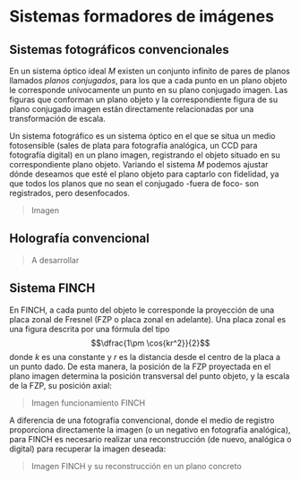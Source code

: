 # Sistemas formadores de imágenes

## Sistemas fotográficos convencionales

En un sistema óptico ideal $M$ existen un conjunto infinito de pares de planos llamados *planos conjugados*, para los que a cada punto en un plano objeto le corresponde unívocamente un punto en su plano conjugado imagen. Las figuras que conforman un plano objeto y la correspondiente figura de su plano conjugado imagen están directamente relacionadas por una transformación de escala.

Un sistema fotográfico es un sistema óptico en el que se situa un medio fotosensible (sales de plata para fotografía analógica, un CCD para fotografía digital) en un plano imagen, registrando el objeto situado en su correspondiente plano objeto. Variando el sistema $M$ podemos ajustar dónde deseamos que esté el plano objeto para captarlo con fidelidad, ya que todos los planos que no sean el conjugado -fuera de foco- son registrados, pero desenfocados.

>Imagen

## Holografía convencional

>A desarrollar

## Sistema FINCH

En FINCH, a cada punto del objeto le corresponde la proyección de una placa zonal de Fresnel (FZP o placa zonal en adelante). Una placa zonal es una figura descrita por una fórmula del tipo $$\dfrac{1\pm \cos{kr^2}}{2}$$ donde $k$ es una constante y $r$ es la distancia desde el centro de la placa a un punto dado. De esta manera, la posición de la FZP proyectada en el plano imagen determina la posición transversal del punto objeto, y la escala de la FZP, su posición axial:

>Imagen funcionamiento FINCH

A diferencia de una fotografía convencional, donde el medio de registro proporciona directamente la imagen (o un negativo en fotografía analógica), para FINCH es necesario realizar una reconstrucción (de nuevo, analógica o digital) para recuperar la imagen deseada:

>Imagen FINCH y su reconstrucción en un plano concreto

